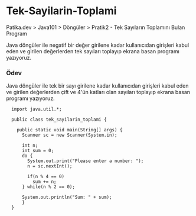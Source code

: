 # Tek-Sayilarin-Toplami
Patika.dev > Java101 > Döngüler > Pratik2 - Tek Sayıların Toplamını Bulan Program

Java döngüler ile negatif bir değer girilene kadar kullanıcıdan girişleri kabul eden ve girilen değerlerden tek sayıları toplayıp ekrana basan programı yazıyoruz.

### Ödev

Java döngüler ile tek bir sayı girilene kadar kullanıcıdan girişleri kabul eden ve girilen değerlerden çift ve 4'ün katları olan sayıları toplayıp ekrana basan programı yazıyoruz.

      import java.util.*;

      public class tek_sayilarin_toplami {

        public static void main(String[] args) {
          Scanner sc = new Scanner(System.in);

          int n;
          int sum = 0;
          do {
            System.out.print("Please enter a number: ");
            n = sc.nextInt();

            if(n % 4 == 0)
              sum += n;
          } while(n % 2 == 0);

          System.out.println("Sum: " + sum);
          }
      }
